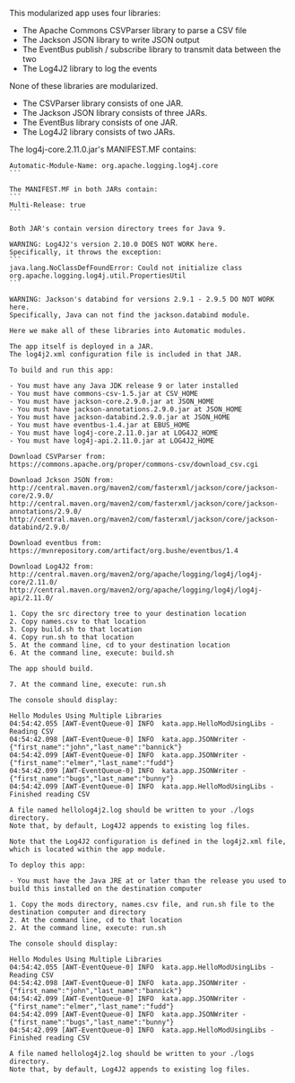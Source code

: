 This modularized app uses four libraries:

- The Apache Commons CSVParser library to parse a CSV file
- The Jackson JSON library to write JSON output
- The EventBus publish / subscribe library to transmit data between the two
- The Log4J2 library to log the events

None of these libraries are modularized.

- The CSVParser library consists of one JAR.  
- The Jackson JSON library consists of three JARs.  
- The EventBus library consists of one JAR.  
- The Log4J2 library consists of two JARs.

The log4j-core.2.11.0.jar's MANIFEST.MF contains: 
`````` 
Automatic-Module-Name: org.apache.logging.log4j.core
```

The MANIFEST.MF in both JARs contain: 
``` 
Multi-Release: true
```

Both JAR's contain version directory trees for Java 9.

WARNING: Log4J2's version 2.10.0 DOES NOT WORK here.  
Specifically, it throws the exception:
```
java.lang.NoClassDefFoundError: Could not initialize class org.apache.logging.log4j.util.PropertiesUtil
```

WARNING: Jackson's databind for versions 2.9.1 - 2.9.5 DO NOT WORK here.
Specifically, Java can not find the jackson.databind module.

Here we make all of these libraries into Automatic modules.

The app itself is deployed in a JAR.  
The log4j2.xml configuration file is included in that JAR.

To build and run this app:

- You must have any Java JDK release 9 or later installed
- You must have commons-csv-1.5.jar at CSV_HOME
- You must have jackson-core.2.9.0.jar at JSON_HOME
- You must have jackson-annotations.2.9.0.jar at JSON_HOME
- You must have jackson-databind.2.9.0.jar at JSON_HOME
- You must have eventbus-1.4.jar at EBUS_HOME
- You must have log4j-core.2.11.0.jar at LOG4J2_HOME
- You must have log4j-api.2.11.0.jar at LOG4J2_HOME

Download CSVParser from: 
https://commons.apache.org/proper/commons-csv/download_csv.cgi

Download Jckson JSON from:  
http://central.maven.org/maven2/com/fasterxml/jackson/core/jackson-core/2.9.0/  
http://central.maven.org/maven2/com/fasterxml/jackson/core/jackson-annotations/2.9.0/  
http://central.maven.org/maven2/com/fasterxml/jackson/core/jackson-databind/2.9.0/  

Download eventbus from: 
https://mvnrepository.com/artifact/org.bushe/eventbus/1.4

Download Log4J2 from:  
http://central.maven.org/maven2/org/apache/logging/log4j/log4j-core/2.11.0/  
http://central.maven.org/maven2/org/apache/logging/log4j/log4j-api/2.11.0/  

1. Copy the src directory tree to your destination location
2. Copy names.csv to that location  
3. Copy build.sh to that location
4. Copy run.sh to that location
5. At the command line, cd to your destination location
6. At the command line, execute: build.sh

The app should build.

7. At the command line, execute: run.sh

The console should display:

Hello Modules Using Multiple Libraries  
04:54:42.055 [AWT-EventQueue-0] INFO  kata.app.HelloModUsingLibs - Reading CSV  
04:54:42.098 [AWT-EventQueue-0] INFO  kata.app.JSONWriter - {"first_name":"john","last_name":"bannick"}  
04:54:42.099 [AWT-EventQueue-0] INFO  kata.app.JSONWriter - {"first_name":"elmer","last_name":"fudd"}  
04:54:42.099 [AWT-EventQueue-0] INFO  kata.app.JSONWriter - {"first_name":"bugs","last_name":"bunny"}  
04:54:42.099 [AWT-EventQueue-0] INFO  kata.app.HelloModUsingLibs - Finished reading CSV  
  
A file named hellolog4j2.log should be written to your ./logs directory.  
Note that, by default, Log4J2 appends to existing log files.

Note that the Log4J2 configuration is defined in the log4j2.xml file,
which is located within the app module.

To deploy this app:

- You must have the Java JRE at or later than the release you used to build this installed on the destination computer

1. Copy the mods directory, names.csv file, and run.sh file to the destination computer and directory
2. At the command line, cd to that location
2. At the command line, execute: run.sh

The console should display:

Hello Modules Using Multiple Libraries  
04:54:42.055 [AWT-EventQueue-0] INFO  kata.app.HelloModUsingLibs - Reading CSV  
04:54:42.098 [AWT-EventQueue-0] INFO  kata.app.JSONWriter - {"first_name":"john","last_name":"bannick"}  
04:54:42.099 [AWT-EventQueue-0] INFO  kata.app.JSONWriter - {"first_name":"elmer","last_name":"fudd"}  
04:54:42.099 [AWT-EventQueue-0] INFO  kata.app.JSONWriter - {"first_name":"bugs","last_name":"bunny"}  
04:54:42.099 [AWT-EventQueue-0] INFO  kata.app.HelloModUsingLibs - Finished reading CSV  
  
A file named hellolog4j2.log should be written to your ./logs directory.  
Note that, by default, Log4J2 appends to existing log files.
